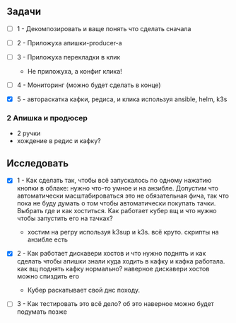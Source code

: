 ## Задачи


- [ ] 1 - Декомпозировать и ваще понять что сделать сначала
- [ ] 2 - Приложуха апишки-producer-а
- [ ] 3 - Приложуха перекладки в клик
	- Не приложуха, а конфиг клика!
- [ ] 4 - Мониторинг (можно будет сделать в конце)
- [x] 5 - автораскатка кафки, редиса, и клика используя ansible, helm, k3s


### 2 Апишка и продюсер
- 2 ручки
- хождение в редис и кафку?


## Исследовать
- [x] 1 - Как сделать так, чтобы всё запускалось по одному нажатию кнопки в облаке: нужно что-то умное и на анзибле. Допустим что автоматически масштабироваться это не обязательная фича, так что пока не буду думать о том чтобы автоматически покупать тачки. Выбрать где и как хоститься. Как работает кубер вщ и что нужно чтобы запустить его на тачках?
	- хостим на регру используя k3sup и k3s. всё круто. скрипты на анзибле есть
- [x] 2 - Как работает дискавери хостов и что нужно поднять и как сделать чтобы апишки знали куда ходить в кафку и кафка работала. как вщ поднять кафку нормально? наверное дискавери хостов можно спиздить его
	- Кубер раскатывает свой днс походу.
- [ ] 3 - Как тестировать это всё дело? об это наверное можно будет подумать позже

